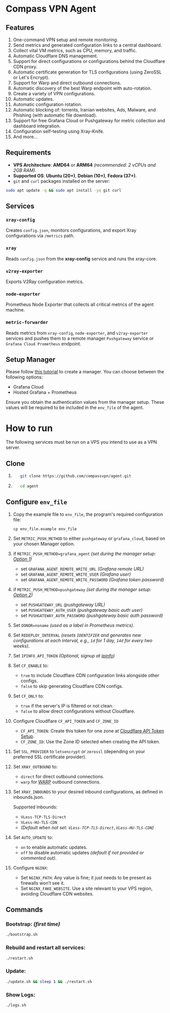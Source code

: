 # Compass VPN Agent


## Features

1. One-command VPN setup and remote monitoring.
2. Send metrics and generated configuration links to a central dashboard.
3. Collect vital VM metrics, such as CPU, memory, and traffic.
4. Automatic Cloudflare DNS management.
5. Support for direct configurations or configurations behind the Cloudflare CDN proxy.
6. Automatic certificate generation for TLS configurations (using ZeroSSL or Let's Encrypt).
7. Support for Warp and direct outbound connections.
8. Automatic discovery of the best Warp endpoint with auto-rotation.
9. Create a variety of VPN configurations.
10. Automatic updates.
11. Automatic configuration rotation.
12. Automatic blocking of: torrents, Iranian websites, Ads, Malware, and Phishing (with automatic file download).
13. Support for free Grafana Cloud or Pushgateway for metric collection and dashboard integration.
14. Configuration self-testing using Xray-Knife.
15. And more...


## Requirements

- **VPS Architecture**: **AMD64** or **ARM64** _(recommended: 2 vCPUs and 2GB RAM)_.
- **Supported OS**: **Ubuntu (20+)**, **Debian (10+)**, **Fedora (37+)**.
- `git` and `curl` packages installed on the server:
```bash
sudo apt update -q && sudo apt install -yq git curl
```


## Services

### `xray-config`
Creates `config.json`, monitors configurations, and export Xray configurations via `/metrics` path.

### `xray`
Reads `config.json` from the **xray-config** service and runs the xray-core.

### `v2ray-exporter`
Exports V2Ray configuration metrics.

### `node-exporter`
Prometheus Node Exporter that collects all critical metrics of the agent machine.

### `metric-forwarder`
Reads metrics from `xray-config`, `node-exporter`, and `v2ray-exporter` services and pushes them to a remote manager `Pushgateway` service or `Grafana Cloud Prometheus` endpoint.

## Setup Manager
Please follow [this tutorial](https://github.com/compassvpn/manager) to create a manager. You can choose between the following options:
- Grafana Cloud
- Hosted Grafana + Prometheus

Ensure you obtain the authentication values from the manager setup. These values will be required to be included in the `env_file` of the agent.


# How to run

The following services must be run on a VPS you intend to use as a VPN server.

## Clone

1. ```bash
      git clone https://github.com/compassvpn/agent.git
      ```
2. ```bash
      cd agent
      ```

## Configure `env_file`

1. Copy the example file to `env_file`, the program's required configuration file:
      ```
      cp env_file.example env_file
      ```

2. Set `METRIC_PUSH_METHOD` to either `pushgateway` or `grafana_cloud`, based on your chosen Manager option.

3. if `METRIC_PUSH_METHOD=grafana_agent` _(set during the manager setup: [Option 1](https://github.com/compassvpn/manager?tab=readme-ov-file#option-1-use-garafana-cloud))_
      - set `GRAFANA_AGENT_REMOTE_WRITE_URL` _(Grafana remote URL)_
      - set `GRAFANA_AGENT_REMOTE_WRITE_USER` _(Grafana user)_
      - set `GRAFANA_AGENT_REMOTE_WRITE_PASSWORD` _(Grafana token password)_

4. if `METRIC_PUSH_METHOD=pushgateway` _(set during the manager setup: [Option 2](https://github.com/compassvpn/manager?tab=readme-ov-file#option-2-deploy-your-own-server))_
      - set `PUSHGATEWAY_URL` _(pushgateway URL)_
      - set `PUSHGATEWAY_AUTH_USER` _(pushgateway basic auth user)_
      - set `PUSHGATEWAY_AUTH_PASSWORD` _(pushgateway basic auth password)_

5. Set `DONOR=noname` _(used as a label in Prometheus metrics)_.

6. Set `REDEPLOY_INTERVAL` _(resets `IDENTIFIER` and generates new configurations at each interval, e.g., `1d` for 1 day, `14d` for every two weeks)_.

7. Set `IPINFO_API_TOKEN` _(Optional, signup at [ipinfo](https://ipinfo.io/signup))_

8. Set `CF_ENABLE` to:
      - `true` to include Cloudflare CDN configuration links alongside other configs.
      - `false` to skip generating Cloudflare CDN configs.

9. Set `CF_ONLY` to:
      - `true` if the server's IP is filtered or not clean.
      - `false` to allow direct configurations without Cloudflare.

10. Configure Cloudflare `CF_API_TOKEN` and `CF_ZONE_ID`
      - `CF_API_TOKEN`: Create this token for one zone at [Cloudflare API Token Setup](https://developers.cloudflare.com/fundamentals/api/get-started/create-token/).
      - `CF_ZONE_ID`: Use the Zone ID selected when creating the API token.

11. Set `SSL_PROVIDER` to `letsencrypt` or `zerossl` (depending on your preferred SSL certificate provider).

12. Set `XRAY_OUTBOUND` to:
      - `direct` for direct outbound connections.
      - `warp` for [WARP](https://one.one.one.one) outbound connections.

13. Set `XRAY_INBOUNDS` to your desired inbound configurations, as defined in inbounds.json.
      
      Supported Inbounds:
      - `VLess-TCP-TLS-Direct`
      - `VLess-HU-TLS-CDN`
      - _(Default when not set: `VLess-TCP-TLS-Direct,VLess-HU-TLS-CDN`)_

14. Set `AUTO_UPDATE` to:
      - `on` to enable automatic updates.
      - `off` to disable automatic updates _(default if not provided or commented out)_.

15. Configure `NGINX`:
      - Set `NGINX_PATH`: Any value is fine; it just needs to be present as firewalls won’t see it.
      - Set `NGINX_FAKE_WEBSITE`. Use a site relevant to your VPS region, avoiding Cloudflare CDN websites.


## Commands

### Bootstrap: _(first time)_
```bash
./bootstrap.sh
```

### Rebuild and restart all services:
```bash
./restart.sh
```

### Update:
```bash
./update.sh && sleep 1 && ./restart.sh
```

### Show Logs:
```bash
./logs.sh
```
